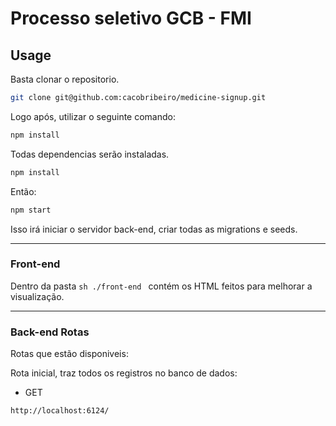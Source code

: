 # Processo seletivo GCB - FMI

## Usage

Basta clonar o repositorio.
```sh
git clone git@github.com:cacobribeiro/medicine-signup.git
```

Logo após, utilizar o seguinte comando:

```sh
npm install
```

Todas dependencias serão instaladas.

```sh
npm install
```

Então:

```sh
npm start
```

Isso irá iniciar o servidor back-end, criar todas as migrations e seeds.

--------

### Front-end

Dentro da pasta ```sh ./front-end ``` contém os HTML feitos para melhorar a visualização.

-------

### Back-end Rotas

Rotas que estão disponiveis:

Rota inicial, traz todos os registros no banco de dados: 
- GET
```sh
http://localhost:6124/
```



